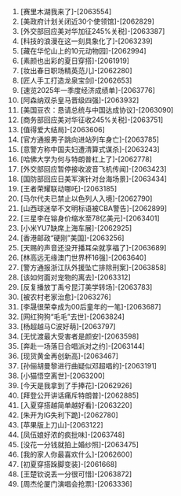 
1. [赛里木湖我来了]-[2063554]
1. [美政府计划关闭近30个使领馆]-[2062829]
1. [外交部回应美对华加征245%关税]-[2063387]
1. [科技的浪漫在这一刻具象化了]-[2063239]
1. [藏在华佗山上的10元动物园]-[2062994]
1. [素颜也出彩的夏日穿搭]-[2061919]
1. [妆出春日职场精英范儿]-[2062280]
1. [匠人手工打造龙泉宝剑]-[2062653]
1. [速览2025年一季度经济成绩单]-[2063776]
1. [阿森纳双杀皇马晋级四强]-[2063932]
1. [美国豆农：恳请总统与中国达成协议]-[2063090]
1. [商务部回应美对华征收245%关税]-[2063751]
1. [值得爱大结局]-[2063606]
1. [官方通报男子跳向进站列车身亡]-[2063785]
1. [意警方称中国夫妇遭清算式谋杀]-[2063243]
1. [哈佛大学为何与特朗普杠上了]-[2062778]
1. [外交部回应暂停接收波音飞机传闻]-[2063423]
1. [国防部回应日美军演针对台海场景]-[2063434]
1. [王者荣耀联动哪吒]-[2063185]
1. [马尔代夫已禁止以色列人入境]-[2062790]
1. [山西球迷举不文明标语被CBA警告]-[2062899]
1. [三星李在镕身价缩水至78亿美元]-[2063401]
1. [小米YU7缺席上海车展]-[2062925]
1. [香港邮政“硬刚”美国]-[2063256]
1. [天赐的声音还没开播耳朵就享福了]-[2063689]
1. [林高远无缘澳门世界杯16强]-[2063640]
1. [警方通报浙江队外援坠亡排除刑案]-[2063858]
1. [该如何面对宠物的离去]-[2063312]
1. [反复播放丁禹兮昆汀美学转场]-[2063783]
1. [被农村老家治愈]-[2063276]
1. [李晟很荣幸成为00后童年的一笔]-[2063687]
1. [网红狗狗“毛毛”去世]-[2063824]
1. [杨超越马C波好萌]-[2063797]
1. [无忧渡最大受害者是颜安]-[2063598]
1. [奔赴一场落日合唱派对之约]-[2063144]
1. [现货黄金再创新高]-[2063467]
1. [孙俪胡曼黎进行曲疑似邓超唱的]-[2063191]
1. [小猫悟空离世]-[2063200]
1. [今天是我拿到了手捧花]-[2062926]
1. [拜登公开讲话痛斥特朗普]-[2062885]
1. [入夏穿搭越简单越好看]-[2063220]
1. [朱开为IG失利下跪]-[2062780]
1. [苹果版上刀山]-[2063122]
1. [凤伍娘好浓的疯批味]-[2063748]
1. [没花一分钱就拍上婚纱照]-[2063475]
1. [我的家人你最喜欢什么]-[2062600]
1. [初夏穿搭跺脚变装]-[2061668]
1. [王楚钦说丢一分很可惜]-[2063872]
1. [周杰伦厦门演唱会抢票]-[2063336]